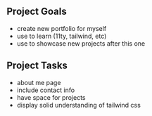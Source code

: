 ## Project Goals
 - create new portfolio for myself
 - use to learn (11ty, tailwind, etc)
 - use to showcase new projects after this one

## Project Tasks
 - about me page
 - include contact info
 - have space for projects
 - display solid understanding of tailwind css